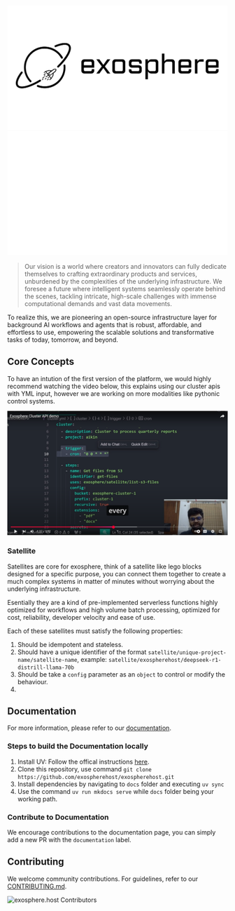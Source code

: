 ![logo light](assets/logo-light.svg#gh-light-mode-only)
![logo dark](assets/logo-dark.svg#gh-dark-mode-only)

> Our vision is a world where creators and innovators can fully dedicate themselves to crafting extraordinary products and services, unburdened by the complexities of the underlying infrastructure. We foresee a future where intelligent systems seamlessly operate behind the scenes, tackling intricate, high-scale challenges with immense computational demands and vast data movements.

To realize this, we are pioneering an open-source infrastructure layer for background AI workflows and agents that is robust, affordable, and effortless to use, empowering the scalable solutions and transformative tasks of today, tomorrow, and beyond.

## Core Concepts

To have an intution of the first version of the platform, we would highly recommend watching the video below, this explains using our cluster apis with YML input, however we are working on more modalities like pythonic control systems.

[![Cluster API YT](assets\cluster-api-yt.png)](https://www.youtube.com/watch?v=tfVYXpjyGqQ)

### Satellite

Satellites are core for exosphere, think of a satellite like lego blocks designed for a specific purpose, you can connect them together to create a much complex systems in matter of minutes without worrying about the underlying infrastructure.

Esentially they are a kind of pre-implemented serverless functions highly optimized for workflows and high volume batch processing, optimized for cost, reliability, developer velocity and ease of use.

Each of these satellites must satisfy the following properties:

1. Should be idempotent and stateless.
2. Should have a unique identifier of the format `satellite/unique-project-name/satellite-name`, example: `satellite/exospherehost/deepseek-r1-distrill-llama-70b`
3. Should be take a `config` parameter as an `object` to control or modify the behaviour.
4.

## Documentation

For more information, please refer to our [documentation](https://docs.exosphere.host).

### Steps to build the Documentation locally

1. Install UV: Follow the offical instructions [here](https://docs.astral.sh/uv/#installation).
2. Clone this repository, use command `git clone https://github.com/exospherehost/exospherehost.git`
3. Install dependencies by navigating to `docs` folder and executing `uv sync`
4. Use the command `uv run mkdocs serve` while `docs` folder being your working path.

### Contribute to Documentation

We encourage contributions to the documentation page, you can simply add a new PR with the `documentation` label.

## Contributing

We welcome community contributions. For guidelines, refer to our [CONTRIBUTING.md](/CONTRIBUTING.md).

![exosphere.host Contributors](https://contrib.rocks/image?repo=exospherehost/exospherehost)
